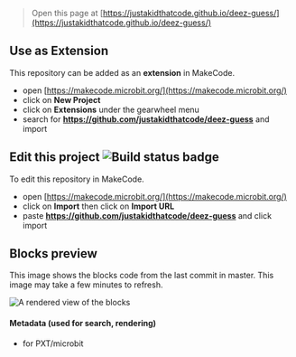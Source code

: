 
> Open this page at [https://justakidthatcode.github.io/deez-guess/](https://justakidthatcode.github.io/deez-guess/)

## Use as Extension

This repository can be added as an **extension** in MakeCode.

* open [https://makecode.microbit.org/](https://makecode.microbit.org/)
* click on **New Project**
* click on **Extensions** under the gearwheel menu
* search for **https://github.com/justakidthatcode/deez-guess** and import

## Edit this project ![Build status badge](https://github.com/justakidthatcode/deez-guess/workflows/MakeCode/badge.svg)

To edit this repository in MakeCode.

* open [https://makecode.microbit.org/](https://makecode.microbit.org/)
* click on **Import** then click on **Import URL**
* paste **https://github.com/justakidthatcode/deez-guess** and click import

## Blocks preview

This image shows the blocks code from the last commit in master.
This image may take a few minutes to refresh.

![A rendered view of the blocks](https://github.com/justakidthatcode/deez-guess/raw/master/.github/makecode/blocks.png)

#### Metadata (used for search, rendering)

* for PXT/microbit
<script src="https://makecode.com/gh-pages-embed.js"></script><script>makeCodeRender("{{ site.makecode.home_url }}", "{{ site.github.owner_name }}/{{ site.github.repository_name }}");</script>
